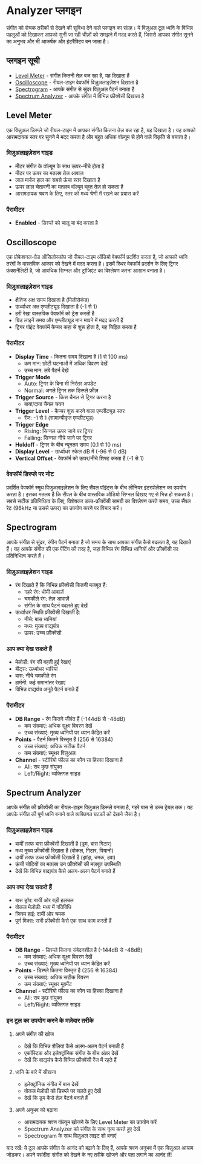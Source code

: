 # Analyzer प्लगइन

संगीत को रोचक तरीकों से देखने की सुविधा देने वाले प्लगइन का संग्रह। ये विज़ुअल टूल ध्वनि के विभिन्न पहलुओं को दिखाकर आपको सुनी जा रही चीज़ों को समझने में मदद करते हैं, जिससे आपका संगीत सुनने का अनुभव और भी आकर्षक और इंटरैक्टिव बन जाता है।

## प्लगइन सूची

- [Level Meter](#level-meter) - संगीत कितनी तेज़ बज रहा है, यह दिखाता है
- [Oscilloscope](#oscilloscope) - रीयल-टाइम वेवफॉर्म विज़ुअलाइज़ेशन दिखाता है
- [Spectrogram](#spectrogram) - आपके संगीत से सुंदर विज़ुअल पैटर्न बनाता है
- [Spectrum Analyzer](#spectrum-analyzer) - आपके संगीत में विभिन्न फ्रीक्वेंसी दिखाता है

## Level Meter

एक विज़ुअल डिस्प्ले जो रीयल-टाइम में आपका संगीत कितना तेज़ बज रहा है, यह दिखाता है। यह आपको आरामदायक स्तर पर सुनने में मदद करता है और बहुत अधिक वॉल्यूम से होने वाले विकृति से बचाता है।

### विज़ुअलाइज़ेशन गाइड
- मीटर संगीत के वॉल्यूम के साथ ऊपर-नीचे होता है
- मीटर पर ऊपर का मतलब तेज़ आवाज़
- लाल मार्कर हाल का सबसे ऊंचा स्तर दिखाता है
- ऊपर लाल चेतावनी का मतलब वॉल्यूम बहुत तेज़ हो सकता है
- आरामदायक श्रवण के लिए, स्तर को मध्य श्रेणी में रखने का प्रयास करें

### पैरामीटर
- **Enabled** - डिस्प्ले को चालू या बंद करता है

## Oscilloscope

एक प्रोफेशनल-ग्रेड ऑसिलोस्कोप जो रीयल-टाइम ऑडियो वेवफॉर्म प्रदर्शित करता है, जो आपको ध्वनि तरंगों के वास्तविक आकार को देखने में मदद करता है। इसमें स्थिर वेवफॉर्म प्रदर्शन के लिए ट्रिगर फ़ंक्शनैलिटी है, जो आवधिक सिग्नल और ट्रांजिएंट का विश्लेषण करना आसान बनाता है।

### विज़ुअलाइज़ेशन गाइड
- क्षैतिज अक्ष समय दिखाता है (मिलीसेकंड)
- ऊर्ध्वाधर अक्ष एम्प्लीट्यूड दिखाता है (-1 से 1)
- हरी रेखा वास्तविक वेवफॉर्म को ट्रेस करती है
- ग्रिड लाइनें समय और एम्प्लीट्यूड मान मापने में मदद करती हैं
- ट्रिगर पॉइंट वेवफॉर्म कैप्चर कहां से शुरू होता है, यह चिह्नित करता है

### पैरामीटर
- **Display Time** - कितना समय दिखाना है (1 से 100 ms)
  - कम मान: छोटी घटनाओं में अधिक विवरण देखें
  - उच्च मान: लंबे पैटर्न देखें
- **Trigger Mode**
  - Auto: ट्रिगर के बिना भी निरंतर अपडेट
  - Normal: अगले ट्रिगर तक डिस्प्ले फ्रीज़
- **Trigger Source** - किस चैनल से ट्रिगर करना है
  - बायां/दायां चैनल चयन
- **Trigger Level** - कैप्चर शुरू करने वाला एम्प्लीट्यूड स्तर
  - रेंज: -1 से 1 (सामान्यीकृत एम्प्लीट्यूड)
- **Trigger Edge**
  - Rising: सिग्नल ऊपर जाने पर ट्रिगर
  - Falling: सिग्नल नीचे जाने पर ट्रिगर
- **Holdoff** - ट्रिगर के बीच न्यूनतम समय (0.1 से 10 ms)
- **Display Level** - ऊर्ध्वाधर स्केल dB में (-96 से 0 dB)
- **Vertical Offset** - वेवफॉर्म को ऊपर/नीचे शिफ्ट करता है (-1 से 1)

### वेवफॉर्म डिस्प्ले पर नोट
प्रदर्शित वेवफॉर्म स्मूथ विज़ुअलाइज़ेशन के लिए सैंपल पॉइंट्स के बीच लीनियर इंटरपोलेशन का उपयोग करता है। इसका मतलब है कि सैंपल के बीच वास्तविक ऑडियो सिग्नल दिखाए गए से भिन्न हो सकता है। सबसे सटीक प्रतिनिधित्व के लिए, विशेषकर उच्च-फ्रीक्वेंसी सामग्री का विश्लेषण करते समय, उच्च सैंपल रेट (96kHz या उससे ऊपर) का उपयोग करने पर विचार करें।

## Spectrogram

आपके संगीत से सुंदर, रंगीन पैटर्न बनाता है जो समय के साथ आपका संगीत कैसे बदलता है, यह दिखाते हैं। यह आपके संगीत की एक पेंटिंग की तरह है, जहां विभिन्न रंग विभिन्न ध्वनियों और फ्रीक्वेंसी का प्रतिनिधित्व करते हैं।

### विज़ुअलाइज़ेशन गाइड
- रंग दिखाते हैं कि विभिन्न फ्रीक्वेंसी कितनी मज़बूत हैं:
  - गहरे रंग: धीमी आवाज़ें
  - चमकीले रंग: तेज़ आवाज़ें
  - संगीत के साथ पैटर्न बदलते हुए देखें
- ऊर्ध्वाधर स्थिति फ्रीक्वेंसी दिखाती है:
  - नीचे: बास ध्वनियां
  - मध्य: मुख्य वाद्ययंत्र
  - ऊपर: उच्च फ्रीक्वेंसी

### आप क्या देख सकते हैं
- मेलोडी: रंग की बहती हुई रेखाएं
- बीट्स: ऊर्ध्वाधर धारियां
- बास: नीचे चमकीले रंग
- हार्मनी: कई समानांतर रेखाएं
- विभिन्न वाद्ययंत्र अनूठे पैटर्न बनाते हैं

### पैरामीटर
- **DB Range** - रंग कितने जीवंत हैं (-144dB से -48dB)
  - कम संख्याएं: अधिक सूक्ष्म विवरण देखें
  - उच्च संख्याएं: मुख्य ध्वनियों पर ध्यान केंद्रित करें
- **Points** - पैटर्न कितने विस्तृत हैं (256 से 16384)
  - उच्च संख्याएं: अधिक सटीक पैटर्न
  - कम संख्याएं: स्मूथर विज़ुअल
- **Channel** - स्टीरियो फील्ड का कौन सा हिस्सा दिखाना है
  - All: सब कुछ संयुक्त
  - Left/Right: व्यक्तिगत साइड

## Spectrum Analyzer

आपके संगीत की फ्रीक्वेंसी का रीयल-टाइम विज़ुअल डिस्प्ले बनाता है, गहरे बास से उच्च ट्रेबल तक। यह आपके संगीत की पूर्ण ध्वनि बनाने वाले व्यक्तिगत घटकों को देखने जैसा है।

### विज़ुअलाइज़ेशन गाइड
- बायीं तरफ बास फ्रीक्वेंसी दिखाती है (ड्रम, बास गिटार)
- मध्य मुख्य फ्रीक्वेंसी दिखाता है (वोकल, गिटार, पियानो)
- दायीं तरफ उच्च फ्रीक्वेंसी दिखाती है (झांझ, चमक, हवा)
- ऊंची चोटियों का मतलब उन फ्रीक्वेंसी की मज़बूत उपस्थिति
- देखें कि विभिन्न वाद्ययंत्र कैसे अलग-अलग पैटर्न बनाते हैं

### आप क्या देख सकते हैं
- बास ड्रॉप: बायीं ओर बड़ी हलचल
- वोकल मेलोडी: मध्य में गतिविधि
- क्रिस्प हाई: दायीं ओर चमक
- पूर्ण मिक्स: सभी फ्रीक्वेंसी कैसे एक साथ काम करती हैं

### पैरामीटर
- **DB Range** - डिस्प्ले कितना संवेदनशील है (-144dB से -48dB)
  - कम संख्याएं: अधिक सूक्ष्म विवरण देखें
  - उच्च संख्याएं: मुख्य ध्वनियों पर ध्यान केंद्रित करें
- **Points** - डिस्प्ले कितना विस्तृत है (256 से 16384)
  - उच्च संख्याएं: अधिक सटीक विवरण
  - कम संख्याएं: स्मूथर मूवमेंट
- **Channel** - स्टीरियो फील्ड का कौन सा हिस्सा दिखाना है
  - All: सब कुछ संयुक्त
  - Left/Right: व्यक्तिगत साइड

### इन टूल का उपयोग करने के मज़ेदार तरीके

1. अपने संगीत की खोज
   - देखें कि विभिन्न शैलियां कैसे अलग-अलग पैटर्न बनाती हैं
   - एकॉस्टिक और इलेक्ट्रॉनिक संगीत के बीच अंतर देखें
   - देखें कि वाद्ययंत्र कैसे विभिन्न फ्रीक्वेंसी रेंज में रहते हैं

2. ध्वनि के बारे में सीखना
   - इलेक्ट्रॉनिक संगीत में बास देखें
   - वोकल मेलोडी को डिस्प्ले पर चलते हुए देखें
   - देखें कि ड्रम कैसे तेज़ पैटर्न बनाते हैं

3. अपने अनुभव को बढ़ाना
   - आरामदायक श्रवण वॉल्यूम खोजने के लिए Level Meter का उपयोग करें
   - Spectrum Analyzer को संगीत के साथ नृत्य करते हुए देखें
   - Spectrogram के साथ विज़ुअल लाइट शो बनाएं

याद रखें: ये टूल आपके संगीत के आनंद को बढ़ाने के लिए हैं, आपके श्रवण अनुभव में एक विज़ुअल आयाम जोड़कर। अपने पसंदीदा संगीत को देखने के नए तरीके खोजने और पता लगाने का आनंद लें!